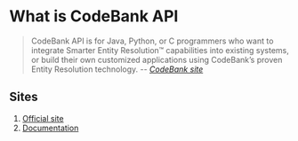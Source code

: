 # What is CodeBank API

> CodeBank API is for Java, Python, or C programmers
> who want to integrate Smarter Entity Resolution:tm: capabilities
> into existing systems,
> or build their own customized applications using CodeBank’s proven Entity Resolution technology.
> -- *[CodeBank site](https://senzing.com/senzing-api/)*

## Sites

1. [Official site](https://senzing.com/senzing-api)
1. [Documentation](http://docs.codebank.com)
